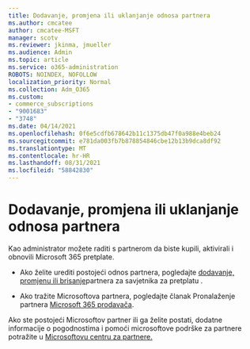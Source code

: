 ```yaml
---
title: Dodavanje, promjena ili uklanjanje odnosa partnera
ms.author: cmcatee
author: cmcatee-MSFT
manager: scotv
ms.reviewer: jkinma, jmueller
ms.audience: Admin
ms.topic: article
ms.service: o365-administration
ROBOTS: NOINDEX, NOFOLLOW
localization_priority: Normal
ms.collection: Adm_O365
ms.custom:
- commerce_subscriptions
- "9001683"
- "3748"
ms.date: 04/14/2021
ms.openlocfilehash: 0f6e5cdfb678642b11c1375db47f0a988e4beb24
ms.sourcegitcommit: e781da003fb7b878854846cbe12b13b9dca8df92
ms.translationtype: MT
ms.contentlocale: hr-HR
ms.lasthandoff: 08/31/2021
ms.locfileid: "58842830"
---
```

# <a name="add-change-or-remove-a-partner-relationship"></a>Dodavanje, promjena ili uklanjanje odnosa partnera

Kao administrator možete raditi s partnerom da biste kupili, aktivirali i obnovili Microsoft 365 pretplate. 

- Ako želite urediti postojeći odnos partnera, pogledajte [dodavanje, promjenu ili brisanje](https://docs.microsoft.com/microsoft-365/admin/misc/add-partner)partnera za savjetnika za pretplatu .

- Ako tražite Microsoftova partnera, pogledajte članak Pronalaženje partnera [Microsoft 365 prodavača](https://docs.microsoft.com/microsoft-365/admin/manage/find-your-partner-or-reseller).

Ako ste postojeći Microsoftov partner ili ga želite [](https://support.microsoft.com/help/4499930/partner-center-overview) postati, dodatne informacije o pogodnostima i pomoći microsoftove podrške za partnere potražite u [Microsoftovu centru za partnere.](https://aka.ms/partnersupport)
